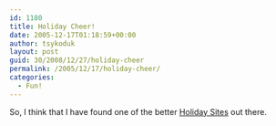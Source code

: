 ```yaml
---
id: 1180
title: Holiday Cheer!
date: 2005-12-17T01:18:59+00:00
author: tsykoduk
layout: post
guid: 30/2008/12/27/holiday-cheer
permalink: /2005/12/17/holiday-cheer/
categories:
  - Fun!
---
```

<p>So, I think that I have found one of the better <a href="http://www.zug.com/scrawl/wonderland/001.html">Holiday Sites</a> out there.</p>